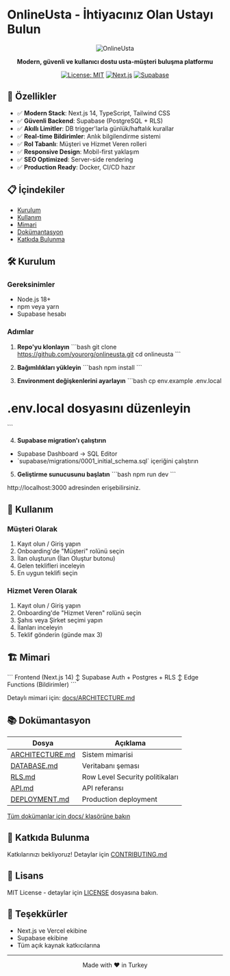 # OnlineUsta - İhtiyacınız Olan Ustayı Bulun

<div align="center">

![OnlineUsta](https://via.placeholder.com/800x200/0EA5E9/ffffff?text=OnlineUsta)

**Modern, güvenli ve kullanıcı dostu usta-müşteri buluşma platformu**

[![License: MIT](https://img.shields.io/badge/License-MIT-yellow.svg)](https://opensource.org/licenses/MIT)
[![Next.js](https://img.shields.io/badge/Next.js-14-black)](https://nextjs.org/)
[![Supabase](https://img.shields.io/badge/Supabase-Ready-green)](https://supabase.com/)

</div>

## 🚀 Özellikler

- ✅ **Modern Stack**: Next.js 14, TypeScript, Tailwind CSS
- ✅ **Güvenli Backend**: Supabase (PostgreSQL + RLS)
- ✅ **Akıllı Limitler**: DB trigger'larla günlük/haftalık kurallar
- ✅ **Real-time Bildirimler**: Anlık bilgilendirme sistemi
- ✅ **Rol Tabanlı**: Müşteri ve Hizmet Veren rolleri
- ✅ **Responsive Design**: Mobil-first yaklaşım
- ✅ **SEO Optimized**: Server-side rendering
- ✅ **Production Ready**: Docker, CI/CD hazır

## 📋 İçindekiler

- [Kurulum](#kurulum)
- [Kullanım](#kullanım)
- [Mimari](#mimari)
- [Dokümantasyon](#dokümantasyon)
- [Katkıda Bulunma](#katkıda-bulunma)

## 🛠️ Kurulum

### Gereksinimler

- Node.js 18+
- npm veya yarn
- Supabase hesabı

### Adımlar

1. **Repo'yu klonlayın**
\`\`\`bash
git clone https://github.com/yourorg/onlineusta.git
cd onlineusta
\`\`\`

2. **Bağımlılıkları yükleyin**
\`\`\`bash
npm install
\`\`\`

3. **Environment değişkenlerini ayarlayın**
\`\`\`bash
cp env.example .env.local
# .env.local dosyasını düzenleyin
\`\`\`

4. **Supabase migration'ı çalıştırın**
- Supabase Dashboard → SQL Editor
- \`supabase/migrations/0001_initial_schema.sql\` içeriğini çalıştırın

5. **Geliştirme sunucusunu başlatın**
\`\`\`bash
npm run dev
\`\`\`

http://localhost:3000 adresinden erişebilirsiniz.

## 🎯 Kullanım

### Müşteri Olarak

1. Kayıt olun / Giriş yapın
2. Onboarding'de "Müşteri" rolünü seçin
3. İlan oluşturun (İlan Oluştur butonu)
4. Gelen teklifleri inceleyin
5. En uygun teklifi seçin

### Hizmet Veren Olarak

1. Kayıt olun / Giriş yapın
2. Onboarding'de "Hizmet Veren" rolünü seçin
3. Şahıs veya Şirket seçimi yapın
4. İlanları inceleyin
5. Teklif gönderin (günde max 3)

## 🏗️ Mimari

\`\`\`
Frontend (Next.js 14)
    ↕
Supabase Auth + Postgres + RLS
    ↕
Edge Functions (Bildirimler)
\`\`\`

Detaylı mimari için: [docs/ARCHITECTURE.md](docs/ARCHITECTURE.md)

## 📚 Dokümantasyon

| Dosya | Açıklama |
|-------|----------|
| [ARCHITECTURE.md](docs/ARCHITECTURE.md) | Sistem mimarisi |
| [DATABASE.md](docs/DATABASE.md) | Veritabanı şeması |
| [RLS.md](docs/RLS.md) | Row Level Security politikaları |
| [API.md](docs/API.md) | API referansı |
| [DEPLOYMENT.md](docs/DEPLOYMENT.md) | Production deployment |

[Tüm dokümanlar için docs/ klasörüne bakın](docs/)

## 🤝 Katkıda Bulunma

Katkılarınızı bekliyoruz! Detaylar için [CONTRIBUTING.md](docs/CONTRIBUTING.md)

## 📄 Lisans

MIT License - detaylar için [LICENSE](LICENSE) dosyasına bakın.

## 🙏 Teşekkürler

- Next.js ve Vercel ekibine
- Supabase ekibine
- Tüm açık kaynak katkıcılarına

---

<div align="center">
Made with ❤️ in Turkey
</div>
